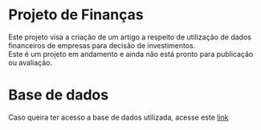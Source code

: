 # Projeto de Finanças
Este projeto visa a criação de um artigo a respeito de utilização de dados financeiros de empresas para decisão de investimentos.\
Este é um projeto em andamento e ainda não está pronto para publicação ou avaliação.

# Base de dados
Caso queira ter acesso a base de dados utilizada, acesse este [link](http://dados.cvm.gov.br/dados/CIA_ABERTA/DOC/DFP/DADOS/)



